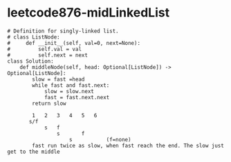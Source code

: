 # leetcode876-midLinkedList

    # Definition for singly-linked list.
    # class ListNode:
    #     def __init__(self, val=0, next=None):
    #         self.val = val
    #         self.next = next
    class Solution:
        def middleNode(self, head: Optional[ListNode]) -> Optional[ListNode]:
            slow = fast =head
            while fast and fast.next:
                slow = slow.next
                fast = fast.next.next
            return slow
            
            1   2   3   4   5   6
           s/f
                s   f
                    s       f
                        s           (f=none)
            fast run twice as slow, when fast reach the end. The slow just get to the middle
